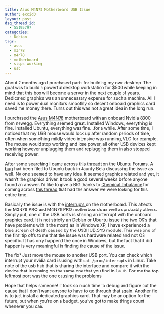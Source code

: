 ```yaml
---
title: Asus M4N78 Motherboard USB Issue
author: excid3
layout: post
dsq_thread_id:
  - 55195797
categories:
  - Debian
tags:
  - asus
  - m3n78
  - m4n78
  - motherboard
  - stops working
  - usb
---
```

About 2 months ago I purchased parts for building my own desktop. The goal was to build a powerful desktop workstation for $500 while keeping in mind that this box will become a server in the next couple of years. Dedicated graphics was an unnecessary expense for such a machine. All I need is to power dual monitors smoothly so decent onboard graphics card saved me money there. Turns out this was not a great idea in the long run.

I purchased the [Asus M4N78][1] motherboard with an onboard Nvidia 8300 from newegg. Everything seemed great. Installed Windows, everything is fine. Installed Ubuntu, everything was fine…for a while. After some time, I noticed that my USB mouse would lock up after random periods of time, often when something mildly video intensive was running, VLC for example. The mouse would stop working and lose power, all other USB devices kept working however unplugging them and replugging them in also stopped receiving power.

After some searching I came across [this thread][2]t on the Ubuntu Forums. A [bug][3] had been filed to Ubuntu back in Jaunty Beta discussing the issue as well. No one seemed to have any idea. It seemed graphics related and yet, it wasn’t the graphics driver. It took a good several weeks before anyone found an answer. I’d like to give a BIG thanks to [Chemical Imbalance][4] for coming across [this thread][5] that had the answer we were looking for this entire time.

Basically the issue is with the [interrupts ][6]on the motherboard. This affects the M3N78 PRO and M4N78 PRO motherboards as well as probably others. Simply put, one of the USB ports is sharing an interrupt with the onboard graphics card. It is not strictly an Debian or Ubuntu issue (the two OS’s that have problems with it the most) as in Windows XP, I have experienced a blue screen of death caused by the USBHUB.SYS module. This was one of the first tip offs to me that the issue was hardware related and not OS specific. It has only happend the once in Windows, but the fact that it did happen is very meaningful in finding the cause of the issue.

The fix? Just move the mouse to another USB port. You can check which interrupt your nvidia card is using with `cat /proc/interrupts` in Linux. Take note of the usb hub that is sharing the interface and compare it with the device that is running on the same one that you find in `lsusb`. For me the top leftmost port was the one causing the problems.

Hope that helps someone! It took so much time to debug and figure out the cause that I don’t want anyone to have to go through that again. Another fix is to just install a dedicated graphics card. That may be an option for the future, but when you’re on a budget, you’ve got to make things count whenever you can.

   [1]: http://www.newegg.com/Product/Product.aspx?Item=N82E16813131382
   [2]: http://ubuntuforums.org/showthread.php?t=1147699
   [3]: https://bugs.launchpad.net/ubuntu/%20bug/350065
   [4]: http://ubuntuforums.org/member.php?u=786669
   [5]: http://www.nvnews.net/vbulletin/showthread.php?t=123583&page=3
   [6]: http://en.wikipedia.org/wiki/Interrupt

